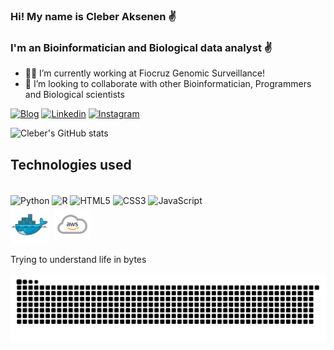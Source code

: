 ### Hi! My name is Cleber Aksenen ✌️

### I'm an Bioinformatician and Biological data analyst ✌️

- 🧬🦠 I’m currently working at Fiocruz Genomic Surveillance!
- 👯 I’m looking to collaborate with other Bioinformatician, Programmers and Biological scientists


[![Blog](https://img.shields.io/website-up-down-green-red/http/monip.org.svg)](https://cleberaksenen.github.io/meu-site/)
[![Linkedin](https://img.shields.io/badge/LinkedIn-0077B5?style=for-the-badge&logo=linkedin&logoColor=white)](in/cleber-aksenen-bioinformatics)
[![Instagram](https://img.shields.io/badge/Instagram-E4405F?style=for-the-badge&logo=instagram&logoColor=white)](https://www.instagram.com/bioinfo.py/)

![Cleber's GitHub stats](https://github-readme-stats.vercel.app/api?username=cleberaksenen&show_icons=true&theme=cobalt)

## Technologies used
<div style="display: inline_block"><br/>
    <img align="center" alt="Python" src="https://img.shields.io/badge/Python-14354C?style=for-the-badge&logo=python&logoColor=white">
    <img align="center" alt="R" src="https://img.shields.io/badge/R-276DC3?style=for-the-badge&logo=r&logoColor=white">
    <img align="center" alt="HTML5" src="https://img.shields.io/badge/HTML5-E34F26?style=for-the-badge&logo=html5&logoColor=white">
    <img align="center" alt="CSS3" src="https://img.shields.io/badge/CSS3-1572B6?style=for-the-badge&logo=css3&logoColor=white">
    <img align="center" alt="JavaScript" src="https://img.shields.io/badge/JavaScript-323330?style=for-the-badge&logo=javascript&logoColor=F7DF1E"><br>
    <img align="center" alt="Docker" src="img/docker.png" class="img-fluid" alt="Seu Alt Text" style="max-width: 60px; margin-right: 5px;">
    <img align="center" alt="AWS" src="img/aws.png" class="img-fluid" alt="Seu Alt Text" style="max-width: 60px; margin-right: 5px;">
    
<div><br/>
Trying to understand life in bytes

![Snake animation](https://github.com/arthus05/arthus05/blob/output/github-contribution-grid-snake.svg)